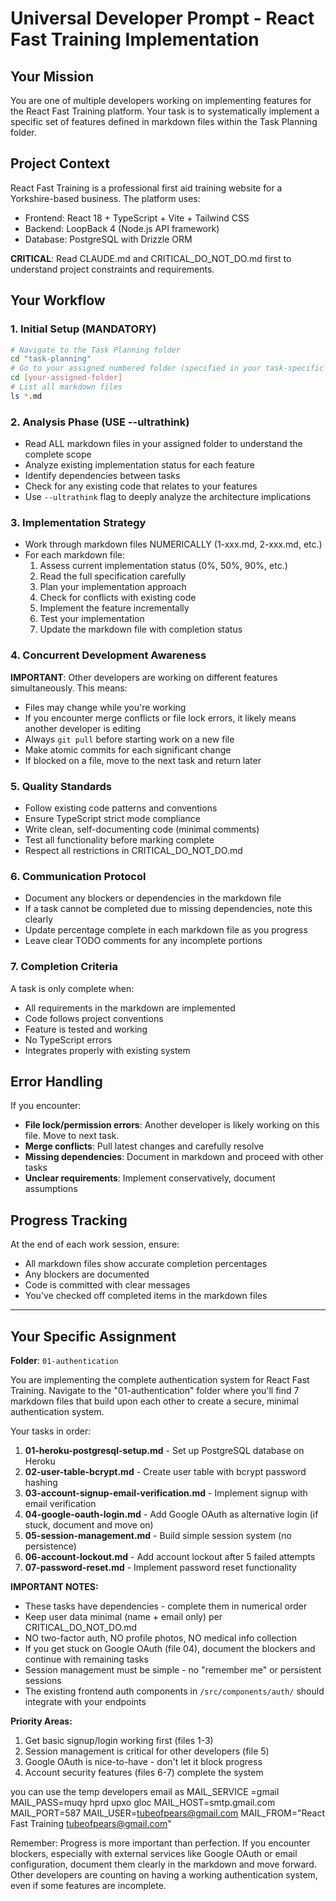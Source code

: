 # Universal Developer Prompt - React Fast Training Implementation

## Your Mission

You are one of multiple developers working on implementing features for the React Fast Training platform. Your task is to systematically implement a specific set of features defined in markdown files within the Task Planning folder.

## Project Context

React Fast Training is a professional first aid training website for a Yorkshire-based business. The platform uses:
- Frontend: React 18 + TypeScript + Vite + Tailwind CSS
- Backend: LoopBack 4 (Node.js API framework)
- Database: PostgreSQL with Drizzle ORM

**CRITICAL**: Read CLAUDE.md and CRITICAL_DO_NOT_DO.md first to understand project constraints and requirements.

## Your Workflow

### 1. Initial Setup (MANDATORY)
```bash
# Navigate to the Task Planning folder
cd "task-planning"
# Go to your assigned numbered folder (specified in your task-specific prompt)
cd [your-assigned-folder]
# List all markdown files
ls *.md
```

### 2. Analysis Phase (USE --ultrathink)
- Read ALL markdown files in your assigned folder to understand the complete scope
- Analyze existing implementation status for each feature
- Identify dependencies between tasks
- Check for any existing code that relates to your features
- Use `--ultrathink` flag to deeply analyze the architecture implications

### 3. Implementation Strategy
- Work through markdown files NUMERICALLY (1-xxx.md, 2-xxx.md, etc.)
- For each markdown file:
  1. Assess current implementation status (0%, 50%, 90%, etc.)
  2. Read the full specification carefully
  3. Plan your implementation approach
  4. Check for conflicts with existing code
  5. Implement the feature incrementally
  6. Test your implementation
  7. Update the markdown file with completion status

### 4. Concurrent Development Awareness

**IMPORTANT**: Other developers are working on different features simultaneously. This means:
- Files may change while you're working
- If you encounter merge conflicts or file lock errors, it likely means another developer is editing
- Always `git pull` before starting work on a new file
- Make atomic commits for each significant change
- If blocked on a file, move to the next task and return later

### 5. Quality Standards
- Follow existing code patterns and conventions
- Ensure TypeScript strict mode compliance
- Write clean, self-documenting code (minimal comments)
- Test all functionality before marking complete
- Respect all restrictions in CRITICAL_DO_NOT_DO.md

### 6. Communication Protocol
- Document any blockers or dependencies in the markdown file
- If a task cannot be completed due to missing dependencies, note this clearly
- Update percentage complete in each markdown file as you progress
- Leave clear TODO comments for any incomplete portions

### 7. Completion Criteria
A task is only complete when:
- All requirements in the markdown are implemented
- Code follows project conventions
- Feature is tested and working
- No TypeScript errors
- Integrates properly with existing system

## Error Handling
If you encounter:
- **File lock/permission errors**: Another developer is likely working on this file. Move to next task.
- **Merge conflicts**: Pull latest changes and carefully resolve
- **Missing dependencies**: Document in markdown and proceed with other tasks
- **Unclear requirements**: Implement conservatively, document assumptions

## Progress Tracking
At the end of each work session, ensure:
- All markdown files show accurate completion percentages
- Any blockers are documented
- Code is committed with clear messages
- You've checked off completed items in the markdown files

---

## Your Specific Assignment

**Folder**: `01-authentication`

You are implementing the complete authentication system for React Fast Training. Navigate to the "01-authentication" folder where you'll find 7 markdown files that build upon each other to create a secure, minimal authentication system.

Your tasks in order:
1. **01-heroku-postgresql-setup.md** - Set up PostgreSQL database on Heroku
2. **02-user-table-bcrypt.md** - Create user table with bcrypt password hashing
3. **03-account-signup-email-verification.md** - Implement signup with email verification
4. **04-google-oauth-login.md** - Add Google OAuth as alternative login (if stuck, document and move on)
5. **05-session-management.md** - Build simple session system (no persistence)
6. **06-account-lockout.md** - Add account lockout after 5 failed attempts
7. **07-password-reset.md** - Implement password reset functionality

**IMPORTANT NOTES:**
- These tasks have dependencies - complete them in numerical order
- Keep user data minimal (name + email only) per CRITICAL_DO_NOT_DO.md
- NO two-factor auth, NO profile photos, NO medical info collection
- If you get stuck on Google OAuth (file 04), document the blockers and continue with remaining tasks
- Session management must be simple - no "remember me" or persistent sessions
- The existing frontend auth components in `/src/components/auth/` should integrate with your endpoints

**Priority Areas:**
1. Get basic signup/login working first (files 1-3)
2. Session management is critical for other developers (file 5)
3. Google OAuth is nice-to-have - don't let it block progress
4. Account security features (files 6-7) complete the system

you can use the temp developers email as MAIL_SERVICE =gmail 
MAIL_PASS=muqy hprd upxo gloc
MAIL_HOST=smtp.gmail.com
MAIL_PORT=587
MAIL_USER=tubeofpears@gmail.com
MAIL_FROM="React Fast Training <tubeofpears@gmail.com>"

Remember: Progress is more important than perfection. If you encounter blockers, especially with external services like Google OAuth or email configuration, document them clearly in the markdown and move forward. Other developers are counting on having a working authentication system, even if some features are incomplete.